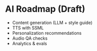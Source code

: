 # AI Roadmap (Draft)
- Content generation (LLM + style guide)
- TTS with SSML
- Personalization recommendations
- Audio QA checks
- Analytics & evals